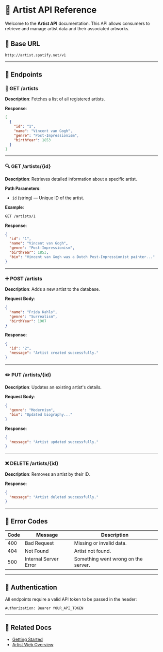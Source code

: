 # 🎨 Artist API Reference

Welcome to the **Artist API** documentation. This API allows consumers to retrieve and manage artist data and their associated artworks.

## 🔗 Base URL

```
http://artist.spotify.net/v1
```

---

## 📘 Endpoints

### 🧾 GET /artists

**Description**: Fetches a list of all registered artists.

**Response**:
```json
[
  {
    "id": "1",
    "name": "Vincent van Gogh",
    "genre": "Post-Impressionism",
    "birthYear": 1853
  }
]
```

---

### 🔍 GET /artists/{id}

**Description**: Retrieves detailed information about a specific artist.

**Path Parameters**:
- `id` (string) — Unique ID of the artist.

**Example**:
```bash
GET /artists/1
```

**Response**:
```json
{
  "id": "1",
  "name": "Vincent van Gogh",
  "genre": "Post-Impressionism",
  "birthYear": 1853,
  "bio": "Vincent van Gogh was a Dutch Post-Impressionist painter..."
}
```

---

### ➕ POST /artists

**Description**: Adds a new artist to the database.

**Request Body**:
```json
{
  "name": "Frida Kahlo",
  "genre": "Surrealism",
  "birthYear": 1907
}
```

**Response**:
```json
{
  "id": "2",
  "message": "Artist created successfully."
}
```

---

### ✏️ PUT /artists/{id}

**Description**: Updates an existing artist's details.

**Request Body**:
```json
{
  "genre": "Modernism",
  "bio": "Updated biography..."
}
```

**Response**:
```json
{
  "message": "Artist updated successfully."
}
```

---

### ❌ DELETE /artists/{id}

**Description**: Removes an artist by their ID.

**Response**:
```json
{
  "message": "Artist deleted successfully."
}
```

---

## 🛑 Error Codes

| Code | Message               | Description                         |
|------|------------------------|-------------------------------------|
| 400  | Bad Request            | Missing or invalid data.            |
| 404  | Not Found              | Artist not found.                   |
| 500  | Internal Server Error  | Something went wrong on the server. |

---

## 🔐 Authentication

All endpoints require a valid API token to be passed in the header:
```http
Authorization: Bearer YOUR_API_TOKEN
```

---

## 📎 Related Docs

- [Getting Started](getting-started.md)
- [Artist Web Overview](index.md)
